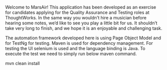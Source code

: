 Welcome to MarsAir! This application has been developed as an exercise for candidates applying for the Quality Assurance and Testing roles at ThoughtWorks. In the same way you wouldn’t hire a musician before hearing some notes, we’d like to see you play a little bit for us. It shouldn’t take very long to finish, and we hope it is an enjoyable and challenging task.

The automation framework developed here is using Page Object Model and for TestNg for testing. Maven is used for dependency management. For testing the UI selenium is used and the language binding is Java. To execute the test we need to simply run below maven command.

mvn clean install
